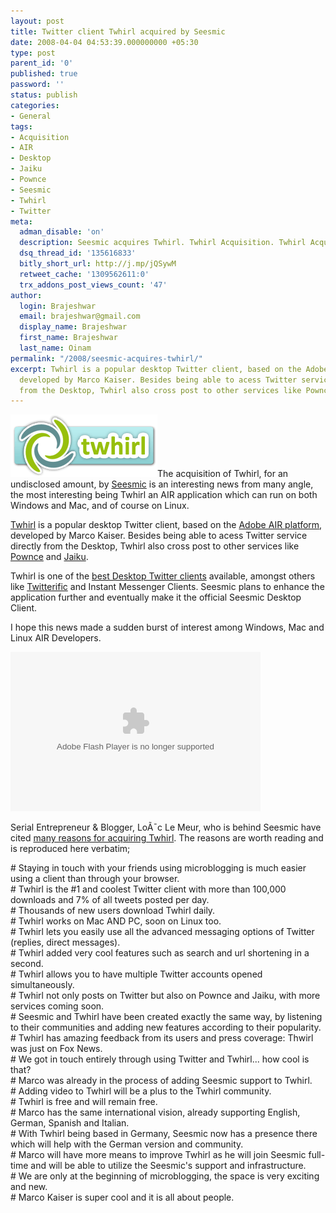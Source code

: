 ```yaml
---
layout: post
title: Twitter client Twhirl acquired by Seesmic
date: 2008-04-04 04:53:39.000000000 +05:30
type: post
parent_id: '0'
published: true
password: ''
status: publish
categories:
- General
tags:
- Acquisition
- AIR
- Desktop
- Jaiku
- Pownce
- Seesmic
- Twhirl
- Twitter
meta:
  adman_disable: 'on'
  description: Seesmic acquires Twhirl. Twhirl Acquisition. Twhirl Acquired.
  dsq_thread_id: '135616833'
  bitly_short_url: http://j.mp/jQSywM
  retweet_cache: '1309562611:0'
  trx_addons_post_views_count: '47'
author:
  login: Brajeshwar
  email: brajeshwar@gmail.com
  display_name: Brajeshwar
  first_name: Brajeshwar
  last_name: Oinam
permalink: "/2008/seesmic-acquires-twhirl/"
excerpt: Twhirl is a popular desktop Twitter client, based on the Adobe AIR platform,
  developed by Marco Kaiser. Besides being able to acess Twitter service directly
  from the Desktop, Twhirl also cross post to other services like Pownce and Jaiku.
---
```

<p><img src="/static/2008/04/twhirl.gif" alt="Twhirl" style="border: 0 none;" />The acquisition of Twhirl, for an undisclosed amount, by <a href="http://www.seesmic.com/">Seesmic</a> is an interesting news from many angle, the most interesting being Twhirl an AIR application which can run on both Windows and Mac, and of course on Linux.</p>
<p><a href="http://www.twhirl.org/">Twhirl</a> is a popular desktop Twitter client, based on the <a href="http://www.adobe.com/go/air/">Adobe AIR platform</a>, developed by Marco Kaiser. Besides being able to acess Twitter service directly from the Desktop, Twhirl also cross post to other services like <a href="http://www.pownce.com/">Pownce</a> and <a href="http://www.jaiku.com/">Jaiku</a>.</p>
<p>Twhirl is one of the <a href="http://www.readwriteweb.com/archives/top_twitter_clients_definitive_list.php">best Desktop Twitter clients</a> available, amongst others like <a href="http://iconfactory.com/software/twitterrific">Twitterific</a> and Instant Messenger Clients. Seesmic plans to enhance the application further and eventually make it the official Seesmic Desktop Client.</p>
<p>I hope this news made a sudden burst of interest among Windows, Mac and Linux AIR Developers.</p>
<p><!--more--></p>
<p><object type="application/x-shockwave-flash" data="http://blip.tv/scripts/flash/showplayer.swf?enablejs=true&feedurl=http%3A%2F%2Floiclemeur%2Eblip%2Etv%2Frss&file=http%3A%2F%2Fblip%2Etv%2Frss%2Fflash%2F804002&showplayerpath=http%3A%2F%2Fblip%2Etv%2Fscripts%2Fflash%2Fshowplayer%2Eswf" width="640" height="400" allowfullscreen="true" id="showplayer"><param name="movie" value="http://blip.tv/scripts/flash/showplayer.swf?enablejs=true&feedurl=http%3A%2F%2Floiclemeur%2Eblip%2Etv%2Frss&file=http%3A%2F%2Fblip%2Etv%2Frss%2Fflash%2F804002&showplayerpath=http%3A%2F%2Fblip%2Etv%2Fscripts%2Fflash%2Fshowplayer%2Eswf" /><param name="quality" value="best" /><embed src="http://blip.tv/scripts/flash/showplayer.swf?enablejs=true&feedurl=http%3A%2F%2Floiclemeur%2Eblip%2Etv%2Frss&file=http%3A%2F%2Fblip%2Etv%2Frss%2Fflash%2F804002&showplayerpath=http%3A%2F%2Fblip%2Etv%2Fscripts%2Fflash%2Fshowplayer%2Eswf" quality="best" width="400" height="255" name="showplayer" type="application/x-shockwave-flash"></embed></object></p>
<p>Serial Entrepreneur & Blogger, LoÃ¯c Le Meur, who is behind Seesmic have cited <a href="http://www.loiclemeur.com/english/2008/04/20-reasons-why.html">many reasons for acquiring Twhirl</a>. The reasons are worth reading and is reproduced here verbatim;</p>
<p># Staying in touch with your friends using microblogging is much easier using a client than through your browser.<br />
# Twhirl is the #1 and coolest Twitter client with more than 100,000 downloads and 7% of all tweets posted per day.<br />
# Thousands of new users download Twhirl daily.<br />
# Twhirl works on Mac AND PC, soon on Linux too.<br />
# Twhirl lets you easily use all the advanced messaging options of Twitter (replies, direct messages).<br />
# Twhirl added very cool features such as search and url shortening in a second.<br />
# Twhirl allows you to have multiple Twitter accounts opened simultaneously.<br />
# Twhirl not only posts on Twitter but also on Pownce and Jaiku, with more services coming soon.<br />
# Seesmic and Twhirl have been created exactly the same way, by listening to their communities and adding new features according to their popularity.<br />
# Twhirl has amazing feedback from its users and press coverage: Thwirl was just on Fox News.<br />
# We got in touch entirely through using Twitter and Twhirl... how cool is that?<br />
# Marco was already in the process of adding Seesmic support to Twhirl.<br />
# Adding video to Twhirl will be a plus to the Twhirl community.<br />
# Twhirl is free and will remain free.<br />
# Marco has the same international vision, already supporting English, German, Spanish and Italian.<br />
# With Twhirl being based in Germany, Seesmic now has a presence there which will help with the German version and community.<br />
# Marco will have more means to improve Twhirl as he will join Seesmic full-time and will be able to utilize the Seesmic's support and infrastructure.<br />
# We are only at the beginning of microblogging, the space is very exciting and new.<br />
# Marco Kaiser is super cool and it is all about people.</p>
